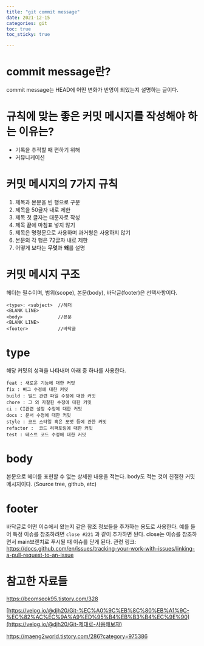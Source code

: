 ```yaml
---
title: "git commit message"
date: 2021-12-15
categories: git
toc: true
toc_sticky: true

---
```


# commit message란?

commit message는 HEAD에 어떤 변화가 반영이 되었는지 설명하는 글이다.

# 규칙에 맞는 좋은 커밋 메시지를 작성해야 하는 이유는?

- 기록을 추적할 때 편하기 위해
- 커뮤니케이션

# 커밋 메시지의 7가지 규칙

1. 제목과 본문을 빈 행으로 구분
2. 제목을 50글자 내로 제한
3. 제목 첫 글자는 대문자로 작성
4. 제목 끝에 마침표 넣지 않기
5. 제목은 명령문으로 사용하며 과거형은 사용하지 않기
6. 본문의 각 행은 72글자 내로 제한
7. 어떻게 보다는 **무엇**과 **왜**를 설명

# 커밋 메시지 구조

헤더는 필수이며, 범위(scope), 본문(body), 바닥글(footer)은 선택사항이다.

```
<type>: <subject>  //헤더
<BLANK LINE>
<body>             //본문
<BLANK LINE>
<footer>           //바닥글
```

# type

해당 커밋의 성격을 나타내며 아래 중 하나를 사용한다.

```
feat : 새로운 기능에 대한 커밋
fix : 버그 수정에 대한 커밋
build : 빌드 관련 파일 수정에 대한 커밋
chore : 그 외 자잘한 수정에 대한 커밋
ci : CI관련 설정 수정에 대한 커밋
docs : 문서 수정에 대한 커밋
style : 코드 스타일 혹은 포맷 등에 관한 커밋
refactor :  코드 리팩토링에 대한 커밋
test : 테스트 코드 수정에 대한 커밋
```

# body

본문으로 헤더를 표현할 수 없는 상세한 내용을 적는다.
body도 적는 것이 친절한 커밋 메시지이다. (Source tree, github, etc)

# footer

바닥글로 어떤 이슈에서 왔는지 같은 참조 정보들을 추가하는 용도로 사용한다.
예를 들어 특정 이슈를 참조하려면 `close #221` 과 같이 추가하면 된다.
close는 이슈를 참조하면서 main브랜치로 푸시될 때 이슈를 닫게 된다.
관련 링크: https://docs.github.com/en/issues/tracking-your-work-with-issues/linking-a-pull-request-to-an-issue

# 참고한 자료들

https://beomseok95.tistory.com/328

[https://velog.io/@djh20/Git-%EC%A0%9C%EB%8C%80%EB%A1%9C-%EC%82%AC%EC%9A%A9%ED%95%B4%EB%B3%B4%EC%9E%90](https://velog.io/@djh20/Git-제대로-사용해보자)

https://maeng2world.tistory.com/286?category=975386